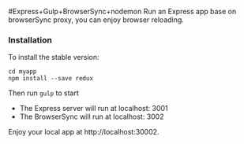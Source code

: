 #Express+Gulp+BrowserSync+nodemon
Run an Express app base on browserSync proxy, you can enjoy browser reloading.

### Installation

To install the stable version:

```
cd myapp
npm install --save redux
```


Then run `gulp` to start

  * The Express server will run at localhost: 3001
  * The BrowserSync will run at localhost: 3002

Enjoy your local app at http://localhost:30002.
